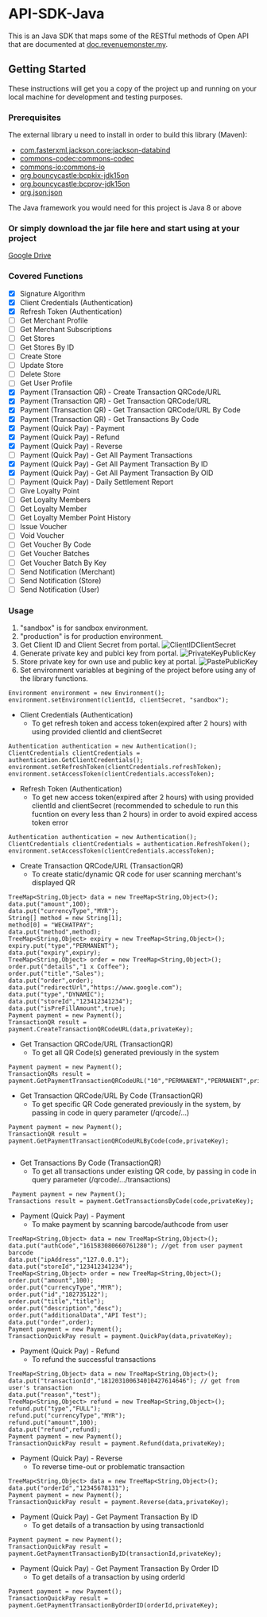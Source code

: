 # API-SDK-Java
This is an Java SDK that maps some of the RESTful methods of Open API that are documented at [doc.revenuemonster.my](https://doc.revenuemonster.my/).

## Getting Started
These instructions will get you a copy of the project up and running on your local machine for development and testing purposes. 

### Prerequisites

The external library u need to install in order to build this library (Maven):

* [com.fasterxml.jackson.core:jackson-databind](https://mvnrepository.com/artifact/com.fasterxml.jackson.core/jackson-databind/2.9.8)
* [commons-codec:commons-codec](https://mvnrepository.com/artifact/commons-codec/commons-codec/1.11)
* [commons-io:commons-io](https://mvnrepository.com/artifact/commons-io/commons-io/2.6)
* [org.bouncycastle:bcpkix-jdk15on](https://mvnrepository.com/artifact/org.bouncycastle/bcpkix-jdk15on/1.60)
* [org.bouncycastle:bcprov-jdk15on](https://mvnrepository.com/artifact/org.bouncycastle/bcprov-jdk15on/1.60)
* [org.json:json](https://mvnrepository.com/artifact/org.json/json/20180813)

The Java framework you would need for this project is Java 8 or above

### Or simply download the jar file here and start using at your project
[Google Drive](https://drive.google.com/open?id=1SCuAHG_wABslfGy2HnzYcNgTL2vcQz75)

### Covered Functions
- [x] Signature Algorithm
- [x] Client Credentials (Authentication)
- [x] Refresh Token (Authentication)
- [ ] Get Merchant Profile
- [ ] Get Merchant Subscriptions
- [ ] Get Stores
- [ ] Get Stores By ID
- [ ] Create Store
- [ ] Update Store
- [ ] Delete Store
- [ ] Get User Profile
- [x] Payment (Transaction QR) - Create Transaction QRCode/URL
- [x] Payment (Transaction QR) - Get Transaction QRCode/URL
- [x] Payment (Transaction QR) - Get Transaction QRCode/URL By Code
- [x] Payment (Transaction QR) - Get Transactions By Code
- [x] Payment (Quick Pay) - Payment
- [x] Payment (Quick Pay) - Refund
- [x] Payment (Quick Pay) - Reverse
- [ ] Payment (Quick Pay) - Get All Payment Transactions
- [x] Payment (Quick Pay) - Get All Payment Transaction By ID
- [x] Payment (Quick Pay) - Get All Payment Transaction By OID
- [ ] Payment (Quick Pay) - Daily Settlement Report
- [ ] Give Loyalty Point
- [ ] Get Loyalty Members 
- [ ] Get Loyalty Member
- [ ] Get Loyalty Member Point History
- [ ] Issue Voucher
- [ ] Void Voucher
- [ ] Get Voucher By Code
- [ ] Get Voucher Batches
- [ ] Get Voucher Batch By Key
- [ ] Send Notification (Merchant)
- [ ] Send Notification (Store)
- [ ] Send Notification (User)

### Usage
1. "sandbox" is for sandbox environment.
2. "production" is for production environment.
3. Get Client ID and Client Secret from portal.
![ClientIDClientSecret](https://storage.googleapis.com/rm-portal-assets/img/rm-landing/clientIDclientSecret.png)
4. Generate private key and publci key from portal. 
![PrivateKeyPublicKey](https://storage.googleapis.com/rm-portal-assets/img/rm-landing/privateKeypublicKey.PNG)
5. Store private key for own use and public key at portal.
![PastePublicKey](https://storage.googleapis.com/rm-portal-assets/img/rm-landing/pastePublicKey.png)
6. Set environment variables at begining of the project before using any of the library functions.
```
Environment environment = new Environment();
environment.setEnvironment(clientId, clientSecret, "sandbox");
```

* Client Credentials (Authentication)
    * To get refresh token and access token(expired after 2 hours) with using provided clientId and clientSecret
```
Authentication authentication = new Authentication();
ClientCredentials clientCredentials = authentication.GetClientCredentials();
environment.setRefreshToken(clientCredentials.refreshToken);
environment.setAccessToken(clientCredentials.accessToken);
```

* Refresh Token (Authentication)
    * To get new access token(expired after 2 hours) with using provided clientId and clientSecret (recommended to schedule to run this fucntion on every less than 2 hours) in order to avoid expired access token error
```
Authentication authentication = new Authentication();
ClientCredentials clientCredentials = authentication.RefreshToken();
environment.setAccessToken(clientCredentials.accessToken);
```

* Create Transaction QRCode/URL (TransactionQR)
    * To create static/dynamic QR code for user scanning merchant's displayed QR
```
TreeMap<String,Object> data = new TreeMap<String,Object>();
data.put("amount",100);
data.put("currencyType","MYR");
String[] method = new String[1];
method[0] = "WECHATPAY";
data.put("method",method);
TreeMap<String,Object> expiry = new TreeMap<String,Object>();
expiry.put("type","PERMANENT");
data.put("expiry",expiry);
TreeMap<String,Object> order = new TreeMap<String,Object>();
order.put("details","1 x Coffee");
order.put("title","Sales");
data.put("order",order);
data.put("redirectUrl","https://www.google.com");
data.put("type","DYNAMIC");
data.put("storeId","123412341234");
data.put("isPreFillAmount",true);
Payment payment = new Payment();
TransactionQR result = payment.CreateTransactionQRCodeURL(data,privateKey);
```

* Get Transaction QRCode/URL (TransactionQR)
    * To get all QR Code(s) generated previously in the system
```
Payment payment = new Payment();
TransactionQRs result = payment.GetPaymentTransactionQRCodeURL("10","PERMANENT","PERMANENT",privateKey);
```

* Get Transaction QRCode/URL By Code (TransactionQR)
    * To get specific QR Code generated previously in the system, by passing in code in query parameter (/qrcode/...)
```
Payment payment = new Payment();
TransactionQR result = payment.GetPaymentTransactionQRCodeURLByCode(code,privateKey);
            
```

* Get Transactions By Code (TransactionQR)
    * To get all transactions under existing QR code, by passing in code in query parameter (/qrcode/.../transactions)
```
 Payment payment = new Payment();
Transactions result = payment.GetTransactionsByCode(code,privateKey);            
```

* Payment (Quick Pay) - Payment
    * To make payment by scanning barcode/authcode from user
```
TreeMap<String,Object> data = new TreeMap<String,Object>();
data.put("authCode","161583080660761280"); //get from user payment barcode
data.put("ipAddress","127.0.0.1");
data.put("storeId","123412341234");
TreeMap<String,Object> order = new TreeMap<String,Object>();
order.put("amount",100);
order.put("currencyType","MYR");
order.put("id","182735122");
order.put("title","title");
order.put("description","desc");
order.put("additionalData","API Test");
data.put("order",order);
Payment payment = new Payment();
TransactionQuickPay result = payment.QuickPay(data,privateKey);
```

* Payment (Quick Pay) - Refund
    * To refund the successful transactions 
```
TreeMap<String,Object> data = new TreeMap<String,Object>();
data.put("transactionId","181203100634010427614646"); // get from user's transaction
data.put("reason","test");
TreeMap<String,Object> refund = new TreeMap<String,Object>();
refund.put("type","FULL");
refund.put("currencyType","MYR");
refund.put("amount",100);
data.put("refund",refund);
Payment payment = new Payment();
TransactionQuickPay result = payment.Refund(data,privateKey);
```

* Payment (Quick Pay) - Reverse
    * To reverse time-out or problematic transaction
```
TreeMap<String,Object> data = new TreeMap<String,Object>();
data.put("orderId","12345678131");
Payment payment = new Payment();
TransactionQuickPay result = payment.Reverse(data,privateKey);
```

* Payment (Quick Pay) - Get Payment Transaction By ID
    * To get details of a transaction by using transactionId
```
Payment payment = new Payment();
TransactionQuickPay result = payment.GetPaymentTransactionByID(transactionId,privateKey);
```

* Payment (Quick Pay) - Get Payment Transaction By Order ID
    * To get details of a transaction by using orderId
```
Payment payment = new Payment();
TransactionQuickPay result = payment.GetPaymentTransactionByOrderID(orderId,privateKey);
```



